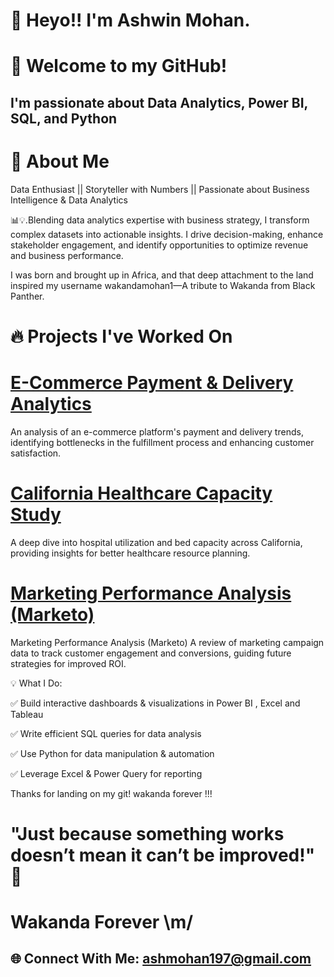 # 👋 **Heyo!! I'm Ashwin Mohan.**

# 🚀 Welcome to my GitHub!

## **I'm passionate about Data Analytics, Power BI, SQL, and Python**

# 🌟 About Me

Data Enthusiast || Storyteller with Numbers || Passionate about Business Intelligence & Data Analytics

📊💡.Blending data analytics expertise with business strategy, I transform complex datasets into actionable insights. I drive decision-making, enhance stakeholder engagement, and identify opportunities to optimize revenue and business performance.

I was born and brought up in Africa, and that deep attachment to the land inspired my username wakandamohan1—A tribute to Wakanda from Black Panther. 

# 🔥 Projects I've Worked On

# [E-Commerce Payment & Delivery Analytics](https://github.com/wakandamohan1/E-Commerce-Payment-and-Delivery-Analytics-Case-Study)
An analysis of an e-commerce platform's payment and delivery trends, identifying bottlenecks in the fulfillment process and enhancing customer satisfaction.

# **[California Healthcare Capacity Study](https://github.com/wakandamohan1/California-Healthcare-Capacity-Study)**
A deep dive into hospital utilization and bed capacity across California, providing insights for better healthcare resource planning.

# [Marketing Performance Analysis (Marketo)](https://github.com/wakandamohan1/Marketing-Performance-Marketo-Data)
Marketing Performance Analysis (Marketo)
A review of marketing campaign data to track customer engagement and conversions, guiding future strategies for improved ROI.




💡 What I Do:

✅ Build interactive dashboards & visualizations in Power BI , Excel and Tableau

✅ Write efficient SQL queries for data analysis

✅ Use Python for data manipulation & automation

✅ Leverage Excel & Power Query for reporting

Thanks for landing on my git! wakanda forever !!!

# "Just because something works doesn’t mean it can’t be improved!" 🖤
# **Wakanda Forever \m/**

## 🌐 Connect With Me: ashmohan197@gmail.com
